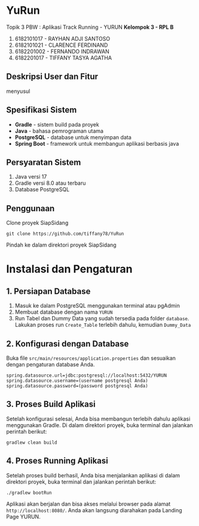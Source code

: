 # YuRun
Topik 3 PBW : Aplikasi Track Running - YURUN
**Kelompok 3 - RPL B**
1. 6182101017 - RAYHAN ADJI SANTOSO
2. 6182101021 - CLARENCE FERDINAND
3. ⁠6182201002 - FERNANDO INDRAWAN
4. ⁠6182201017 - TIFFANY TASYA AGATHA 

## Deskripsi User dan Fitur
menyusul

## Spesifikasi Sistem
- **Gradle** - sistem build pada proyek
- **Java** - bahasa pemrograman utama
- **PostgreSQL** - database untuk menyimpan data 
- **Spring Boot** - framework untuk membangun aplikasi berbasis java

## Persyaratan Sistem 
1. Java versi 17 
2. Gradle versi 8.0 atau terbaru
3. Database PostgreSQL

## Penggunaan  
Clone proyek SiapSidang 
```
git clone https://github.com/tiffany78/YuRun
```
Pindah ke dalam direktori proyek SiapSidang

# Instalasi dan Pengaturan
## 1. Persiapan Database 
1. Masuk ke dalam PostgreSQL menggunakan terminal atau pgAdmin
2. Membuat database dengan nama `YURUN`
3. Run Tabel dan Dummy Data yang sudah tersedia pada folder `database`. Lakukan proses run `Create_Table` terlebih dahulu, kemudian `Dummy_Data` 
## 2. Konfigurasi dengan Database
Buka file `src/main/resources/application.properties` dan sesuaikan dengan pengaturan database Anda.
```
spring.datasource.url=jdbc:postgresql://localhost:5432/YURUN
spring.datasource.username=(username postgresql Anda)
spring.datasource.password=(password postgresql Anda)
```
## 3. Proses Build Aplikasi
Setelah konfigurasi selesai, Anda bisa membangun terlebih dahulu aplikasi menggunakan Gradle. 
Di dalam direktori proyek, buka terminal dan jalankan perintah berikut:
```
gradlew clean build
```
## 4. Proses Running Aplikasi
Setelah proses build berhasil, Anda bisa menjalankan aplikasi di dalam direktori proyek, buka terminal dan jalankan perintah berikut:
```
./gradlew bootRun
```
Aplikasi akan berjalan dan bisa akses melalui browser pada alamat `http://localhost:8080/`. Anda akan langsung diarahakan pada Landing Page YURUN. 